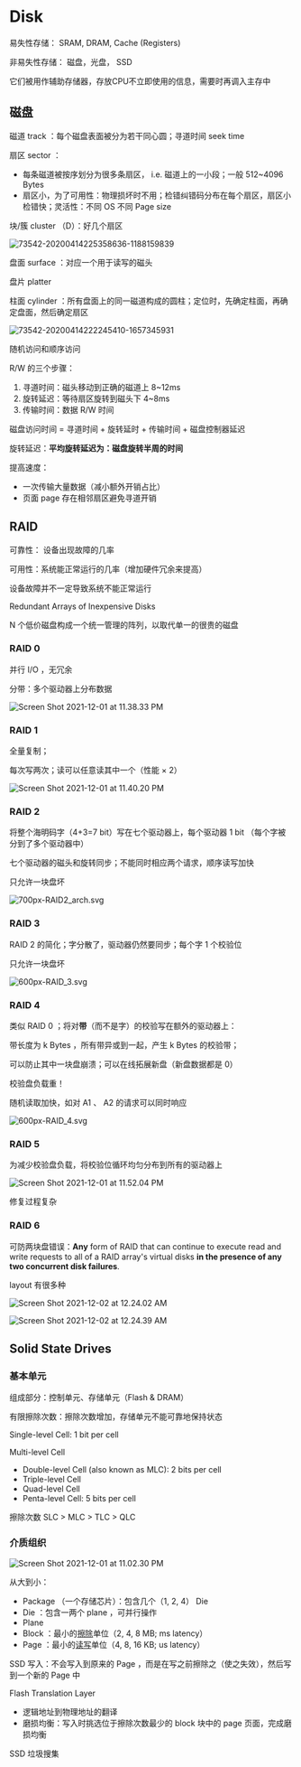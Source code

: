 # Disk

易失性存储： SRAM, DRAM, Cache (Registers)

非易失性存储： 磁盘，光盘， SSD

它们被用作辅助存储器，存放CPU不立即使用的信息，需要时再调入主存中

## 磁盘

磁道 track ：每个磁盘表面被分为若干同心圆；寻道时间 seek time

扇区 sector ：

- 每条磁道被按序划分为很多条扇区， i.e. 磁道上的一小段；一般 512~4096 Bytes
- 扇区小，为了可用性：物理损坏时不用；检错纠错码分布在每个扇区，扇区小检错快；灵活性：不同 OS 不同 Page size

块/簇 cluster （D）：好几个扇区

![73542-20200414225358636-1188159839](7_Disk.assets/73542-20200414225358636-1188159839.png)

盘面 surface ：对应一个用于读写的磁头

盘片 platter

柱面 cylinder ：所有盘面上的同一磁道构成的圆柱；定位时，先确定柱面，再确定盘面，然后确定扇区

![73542-20200414222245410-1657345931](7_Disk.assets/73542-20200414222245410-1657345931.png)

随机访问和顺序访问

R/W 的三个步骤：

1. 寻道时间：磁头移动到正确的磁道上 8~12ms
2. 旋转延迟：等待扇区旋转到磁头下 4~8ms
3. 传输时间：数据 R/W 时间

磁盘访问时间 = 寻道时间 + 旋转延时 + 传输时间 + 磁盘控制器延迟

旋转延迟：**平均旋转延迟为：磁盘旋转半周的时间**

提高速度：

- 一次传输大量数据（减小额外开销占比）
- 页面 page 存在相邻扇区避免寻道开销

## RAID

可靠性： 设备出现故障的几率

可用性：系统能正常运行的几率（增加硬件冗余来提高）

设备故障并不一定导致系统不能正常运行

Redundant Arrays of Inexpensive Disks

N 个低价磁盘构成一个统一管理的阵列，以取代单一的很贵的磁盘

### RAID 0

并行 I/O ，无冗余

分带：多个驱动器上分布数据

![Screen Shot 2021-12-01 at 11.38.33 PM](7_Disk.assets/Screen%20Shot%202021-12-01%20at%2011.38.33%20PM.png)

### RAID 1

全量复制；

每次写两次；读可以任意读其中一个（性能 × 2）

![Screen Shot 2021-12-01 at 11.40.20 PM](7_Disk.assets/Screen%20Shot%202021-12-01%20at%2011.40.20%20PM.png)

### RAID 2

将整个海明码字（4+3=7 bit）写在七个驱动器上，每个驱动器 1 bit （每个字被分到了多个驱动器中）

七个驱动器的磁头和旋转同步；不能同时相应两个请求，顺序读写加快

只允许一块盘坏

![700px-RAID2_arch.svg](7_Disk.assets/700px-RAID2_arch.svg.png)

### RAID 3

RAID 2 的简化；字分散了，驱动器仍然要同步；每个字 1 个校验位

只允许一块盘坏

![600px-RAID_3.svg](7_Disk.assets/600px-RAID_3.svg.png)

### RAID 4

类似 RAID 0 ；将对**带**（而不是字）的校验写在额外的驱动器上：

带长度为 k Bytes ，所有带异或到一起，产生 k Bytes 的校验带；

可以防止其中一块盘崩溃；可以在线拓展新盘（新盘数据都是 0）

校验盘负载重！

随机读取加快，如对 A1 、 A2 的请求可以同时响应

![600px-RAID_4.svg](7_Disk.assets/600px-RAID_4.svg.png)

### RAID 5

为减少校验盘负载，将校验位循环均匀分布到所有的驱动器上

![Screen Shot 2021-12-01 at 11.52.04 PM](7_Disk.assets/Screen%20Shot%202021-12-01%20at%2011.52.04%20PM.png)

修复过程复杂

### RAID 6

可防两块盘错误：**Any** form of RAID that can continue to execute read and write requests to all of a RAID array's virtual disks **in the presence of any two concurrent disk failures**.

layout 有很多种

![Screen Shot 2021-12-02 at 12.24.02 AM](7_Disk.assets/Screen%20Shot%202021-12-02%20at%2012.24.02%20AM.png)

![Screen Shot 2021-12-02 at 12.24.39 AM](7_Disk.assets/Screen%20Shot%202021-12-02%20at%2012.24.39%20AM.png)

## Solid State Drives

### 基本单元

组成部分：控制单元、存储单元（Flash & DRAM）

有限擦除次数：擦除次数增加，存储单元不能可靠地保持状态

Single-level Cell: 1 bit per cell

Multi-level Cell

- Double-level Cell (also known as MLC): 2 bits per cell
- Triple-level Cell
- Quad-level Cell
- Penta-level Cell: 5 bits per cell

擦除次数 SLC > MLC > TLC > QLC

### 介质组织

![Screen Shot 2021-12-01 at 11.02.30 PM](7_Disk.assets/Screen%20Shot%202021-12-01%20at%2011.02.30%20PM.png)

从大到小：

- Package （一个存储芯片）：包含几个（1, 2, 4） Die
- Die ：包含一两个 plane ，可并行操作
- Plane
- Block ：最小的<u>擦除</u>单位（2, 4, 8 MB; ms latency）
- Page ：最小的<u>读写</u>单位（4, 8, 16 KB; us latency）

SSD 写入：不会写入到原来的 Page ，而是在写之前擦除之（使之失效），然后写到一个新的 Page 中

Flash Translation Layer

- 逻辑地址到物理地址的翻译
- 磨损均衡：写入时挑选位于擦除次数最少的 block 块中的 page 页面，完成磨损均衡

SSD 垃圾搜集

